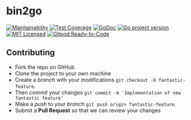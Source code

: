 # bin2go

[![Maintainability](https://api.codeclimate.com/v1/badges/f0dd94579b1303e20590/maintainability)](https://codeclimate.com/github/gosidekick/bin2go/maintainability)
[![Test Coverage](https://api.codeclimate.com/v1/badges/f0dd94579b1303e20590/test_coverage)](https://codeclimate.com/github/gosidekick/bin2go/test_coverage)
[![GoDoc](https://godoc.org/github.com/gosidekick/bin2go?status.png)](https://pkg.go.dev/github.com/bin2go/atomic?bin2go=doc)
[![Go project version](https://badge.fury.io/go/github.com%2Fgosidekick%2Fbin2go.svg)](https://badge.fury.io/go/github.com%2Fgosidekick%2Fbin2go)
[![MIT Licensed](https://img.shields.io/badge/license-MIT-green.svg)](https://tldrlegal.com/license/mit-license)
[![Gitpod Ready-to-Code](https://img.shields.io/badge/Gitpod-Ready--to--Code-blue?logo=gitpod)](https://gitpod.io/#https://github.com/gosidekick/bin2go) 



## Contributing

- Fork the repo on GitHub
- Clone the project to your own machine
- Create a *branch* with your modifications `git checkout -b fantastic-feature`.
- Then _commit_ your changes `git commit -m 'Implementation of new fantastic feature'`
- Make a _push_ to your _branch_ `git push origin fantastic-feature`.
- Submit a **Pull Request** so that we can review your changes
